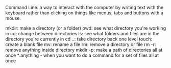 Command Line: a way to interact with the computer by writing text with the keyboard rather than clicking on things like menus, tabs and buttons with a mouse.

mkdir: make a directory (or a folder)
pwd: see what directory you're working in
cd: change between directories
ls: see what folders and files are in the directory you're currently in
cd ..: take directory back one level
touch: create a blank file
mv: rename a file
rm: remove a directory or file
rm -r: remove anything inside directory
mkdir -p: make a path of directories all at once
*:anything - when you want to do a command for a set of files all at once